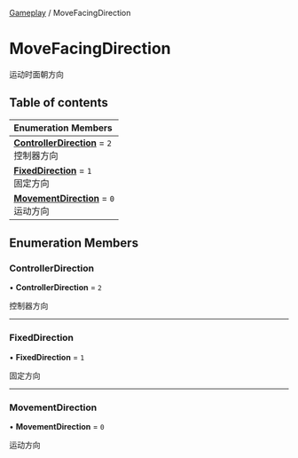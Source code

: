 [Gameplay](../modules/Gameplay.Gameplay.md) / MoveFacingDirection

# MoveFacingDirection <Badge type="tip" text="Enumeration" /> <Score text="MoveFacingDirection" />

运动时面朝方向

## Table of contents

| Enumeration Members |
| :-----|
| **[ControllerDirection](Gameplay.MoveFacingDirection.md#controllerdirection)** = ``2`` <br> 控制器方向|
| **[FixedDirection](Gameplay.MoveFacingDirection.md#fixeddirection)** = ``1`` <br> 固定方向|
| **[MovementDirection](Gameplay.MoveFacingDirection.md#movementdirection)** = ``0`` <br> 运动方向|

## Enumeration Members

### ControllerDirection <Score text="ControllerDirection" /> 

• **ControllerDirection** = ``2``

控制器方向

___

### FixedDirection <Score text="FixedDirection" /> 

• **FixedDirection** = ``1``

固定方向

___

### MovementDirection <Score text="MovementDirection" /> 

• **MovementDirection** = ``0``

运动方向
